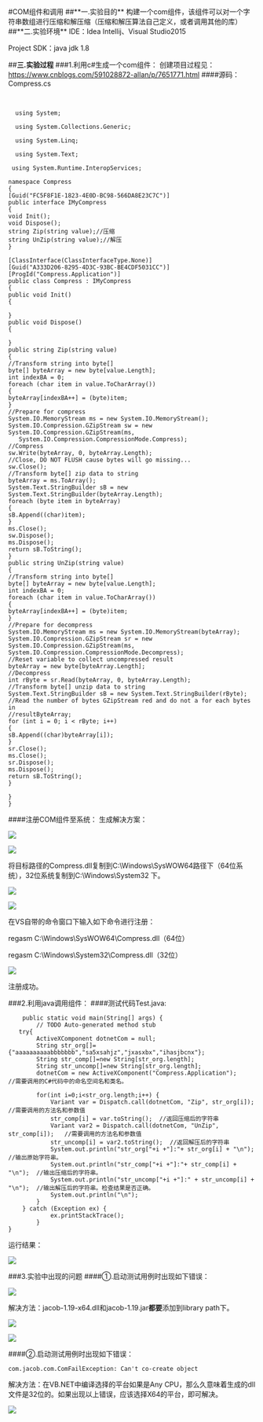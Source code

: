 <link href="https://cdn.bootcss.com/highlight.js/9.15.5/styles/a11y-light.min.css" rel="stylesheet">
<script src="https://cdn.bootcss.com/highlight.js/9.15.6/highlight.min.js"></script>
<script>hljs.initHighlightingOnLoad();</script>
#COM组件和调用 
##**一.实验目的**
构建一个com组件，该组件可以对一个字符串数组进行压缩和解压缩（压缩和解压算法自己定义，或者调用其他的库）
##**二.实验环境**
IDE：Idea Intellij、Visual Studio2015

Project SDK：java jdk 1.8

##**三.实验过程**
###1.利用c#生成一个com组件：
创建项目过程见：https://www.cnblogs.com/591028872-allan/p/7651771.html
####源码：Compress.cs

​      

      using System;
      
      using System.Collections.Generic;
      
      using System.Linq;
      
      using System.Text;
      
     using System.Runtime.InteropServices;
    
    namespace Compress
    {
    [Guid("FC5F8F1E-1823-4E0D-BC98-566DA8E23C7C")]
    public interface IMyCompress
    {
    void Init();
    void Dispose();
    string Zip(string value);//压缩
    string UnZip(string value);//解压
    }
    
    [ClassInterface(ClassInterfaceType.None)]
    [Guid("A333D206-8295-4D3C-93BC-BE4CDF5031CC")]
    [ProgId("Compress.Application")]
    public class Compress : IMyCompress
    {
    public void Init()
    {
    
    }
    public void Dispose()
    {
    
    }
    public string Zip(string value)
    {
    //Transform string into byte[] 
    byte[] byteArray = new byte[value.Length];
    int indexBA = 0;
    foreach (char item in value.ToCharArray())
    {
    byteArray[indexBA++] = (byte)item;
    }
    //Prepare for compress
    System.IO.MemoryStream ms = new System.IO.MemoryStream();
    System.IO.Compression.GZipStream sw = new System.IO.Compression.GZipStream(ms,
       System.IO.Compression.CompressionMode.Compress);
    //Compress
    sw.Write(byteArray, 0, byteArray.Length);
    //Close, DO NOT FLUSH cause bytes will go missing...
    sw.Close();
    //Transform byte[] zip data to string
    byteArray = ms.ToArray();
    System.Text.StringBuilder sB = new System.Text.StringBuilder(byteArray.Length);
    foreach (byte item in byteArray)
    {
    sB.Append((char)item);
    }
    ms.Close();
    sw.Dispose();
    ms.Dispose();
    return sB.ToString();
    }
    public string UnZip(string value)
    {
    //Transform string into byte[]
    byte[] byteArray = new byte[value.Length];
    int indexBA = 0;
    foreach (char item in value.ToCharArray())
    {
    byteArray[indexBA++] = (byte)item;
    }
    //Prepare for decompress
    System.IO.MemoryStream ms = new System.IO.MemoryStream(byteArray);
    System.IO.Compression.GZipStream sr = new System.IO.Compression.GZipStream(ms, System.IO.Compression.CompressionMode.Decompress);
    //Reset variable to collect uncompressed result
    byteArray = new byte[byteArray.Length];
    //Decompress
    int rByte = sr.Read(byteArray, 0, byteArray.Length);
    //Transform byte[] unzip data to string
    System.Text.StringBuilder sB = new System.Text.StringBuilder(rByte);
    //Read the number of bytes GZipStream red and do not a for each bytes in
    //resultByteArray;
    for (int i = 0; i < rByte; i++)
    {
    sB.Append((char)byteArray[i]);
    }
    sr.Close();
    ms.Close();
    sr.Dispose();
    ms.Dispose();
    return sB.ToString();
    }
    
    }
    }

####注册COM组件至系统：
生成解决方案：

![](image/create2.png)

![](image/create1.png)

将目标路径的Compress.dll复制到C:\Windows\SysWOW64路径下（64位系统），32位系统复制到C:\Windows\System32 下。

![](image/file.png)

![](image/file2.png)

在VS自带的命令窗口下输入如下命令进行注册：

regasm C:\Windows\SysWOW64\Compress.dll（64位）

regasm C:\Windows\System32\Compress.dll（32位）

![](image/register.png)

注册成功。

###2.利用java调用组件：
####测试代码Test.java:


        public static void main(String[] args) {    
            // TODO Auto-generated method stub   
       try{    
            ActiveXComponent dotnetCom = null;
            String str_org[]={"aaaaaaaaaabbbbbbb","sa5xsahjz","jxasxbx","ihasjbcnx"};
            String str_comp[]=new String[str_org.length];
            String str_uncomp[]=new String[str_org.length];
            dotnetCom = new ActiveXComponent("Compress.Application");     //需要调用的C#代码中的命名空间名和类名。
    
            for(int i=0;i<str_org.length;i++) {
                Variant var = Dispatch.call(dotnetCom, "Zip", str_org[i]);   //需要调用的方法名和参数值
                str_comp[i] = var.toString();  //返回压缩后的字符串
                Variant var2 = Dispatch.call(dotnetCom, "UnZip", str_comp[i]);   //需要调用的方法名和参数值
                str_uncomp[i] = var2.toString();  //返回解压后的字符串
                System.out.println("str_org["+i +"]:"+ str_org[i] + "\n");  //输出原始字符串。
                System.out.println("str_comp["+i +"]:"+ str_comp[i] + "\n");  //输出压缩后的字符串。
                System.out.println("str_uncomp["+i +"]:" + str_uncomp[i] + "\n");  //输出解压后的字符串。检查结果是否正确。
                System.out.println("\n");
            }
        } catch (Exception ex) {
                ex.printStackTrace();    
            }    
    }      

运行结果：

![](image/result.png)

###3.实验中出现的问题
####①.启动测试用例时出现如下错误：

![](image/bug1.png)

解决方法：jacob-1.19-x64.dll和jacob-1.19.jar**都要**添加到library path下。

![](image/debug2.png)

![](image/debug1.png)

####②.启动测试用例时出现如下错误：

    com.jacob.com.ComFailException: Can't co-create object


解决方法：在VB.NET中编译选择的平台如果是Any CPU，那么久意味着生成的dll文件是32位的。如果出现以上错误，应该选择X64的平台，即可解决。

![](image/debug3.png)
